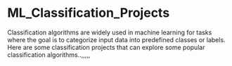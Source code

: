 # ML_Classification_Projects
Classification algorithms are widely used in machine learning for tasks where the goal is to categorize input data into predefined classes or labels.
Here are some classification projects that can explore some popular classification algorithms..,,,,,
